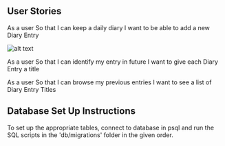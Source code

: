 ## User Stories

As a user
So that I can keep a daily diary
I want to be able to add a new Diary Entry

![alt text](https://www.dropbox.com/s/kv8yvkp5s2n7jbp/Daily%20Diary.png?dl=0)

As a user
So that I can identify my entry in future
I want to give each Diary Entry a title

As a user
So that I can browse my previous entries
I want to see a list of Diary Entry Titles


## Database Set Up Instructions

To set up the appropriate tables, connect to database in psql and run
the SQL scripts in the 'db/migrations' folder in the given order.
